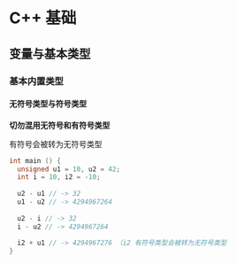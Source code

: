# C++ 基础

## 变量与基本类型



### 基本内置类型



#### 无符号类型与符号类型

**切勿混用无符号和有符号类型**

有符号会被转为无符号类型

```c++
int main () {
  unsigned u1 = 10, u2 = 42;
  int i = 10, i2 = -10;
  
  u2 - u1 // -> 32
  u1 - u2 // -> 4294967264
  
  u2 - i // -> 32
  i - u2 // -> 4294967264
    
  i2 + u1 // -> 4294967276 （i2 有符号类型会被转为无符号类型
}
```

